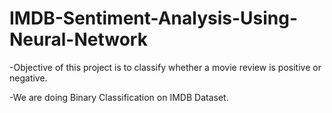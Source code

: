 # IMDB-Sentiment-Analysis-Using-Neural-Network

-Objective of this project is to classify whether a movie review
is positive or negative. 


-We are doing Binary Classification on IMDB Dataset. 
